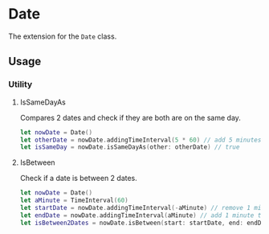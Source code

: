 # Date
The extension for the `Date` class.

## Usage

### Utility

1. IsSameDayAs  
    
    Compares 2 dates and check if they are both are on the same day.
    
     ```Swift
    let nowDate = Date()
    let otherDate = nowDate.addingTimeInterval(5 * 60) // add 5 minutes from nowDate
    let isSameDay = nowDate.isSameDayAs(other: otherDate) // true
     ```

 1. IsBetween  
     
     Check if a date is between 2 dates.
     
     ```Swift
     let nowDate = Date()
     let aMinute = TimeInterval(60)
     let startDate = nowDate.addingTimeInterval(-aMinute) // remove 1 minute from nowDate
     let endDate = nowDate.addingTimeInterval(aMinute) // add 1 minute to nowDate
     let isBetween2Dates = nowDate.isBetween(start: startDate, end: endDate) // true
     ```
